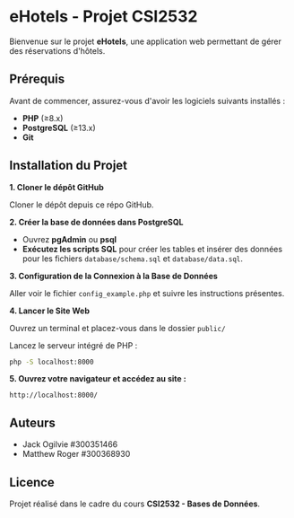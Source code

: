 # eHotels - Projet CSI2532

Bienvenue sur le projet **eHotels**, une application web permettant de gérer des réservations d'hôtels.

## Prérequis

Avant de commencer, assurez-vous d'avoir les logiciels suivants installés :

- **PHP** (≥8.x)
- **PostgreSQL** (≥13.x)
- **Git**

## Installation du Projet

**1. Cloner le dépôt GitHub**

Cloner le dépôt depuis ce répo GitHub.

**2. Créer la base de données dans PostgreSQL**

- Ouvrez **pgAdmin** ou **psql**
- **Exécutez les scripts SQL** pour créer les tables et insérer des données pour les fichiers `database/schema.sql` et `database/data.sql`.

**3. Configuration de la Connexion à la Base de Données**

Aller voir le fichier `config_example.php` et suivre les instructions présentes.

**4. Lancer le Site Web**

Ouvrez un terminal et placez-vous dans le dossier `public/`

Lancez le serveur intégré de PHP :
```sh
php -S localhost:8000
```

**5. Ouvrez votre navigateur et accédez au site :**

```
http://localhost:8000/
```



## Auteurs
- Jack Ogilvie #300351466
- Matthew Roger #300368930


## Licence
Projet réalisé dans le cadre du cours **CSI2532 - Bases de Données**.